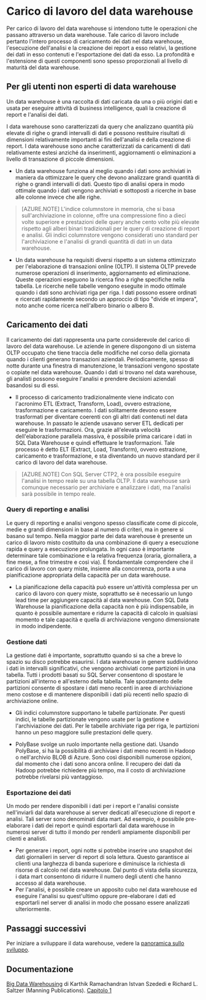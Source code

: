 <properties
   pageTitle="Carico di lavoro del data warehouse"
   description="L'elasticità di SQL Data Warehouse consente di aumentare, ridurre o sospendere la potenza di calcolo usando una scala scorrevole di unità data warehouse (DWU). Questo articolo illustra le metriche del data warehouse e come sono correlate alle DWU."
   services="sql-data-warehouse"
   documentationCenter="NA"
   authors="barbkess"
   manager="barbkess"
   editor=""/>

<tags
   ms.service="sql-data-warehouse"
   ms.devlang="NA"
   ms.topic="get-started-article"
   ms.tgt_pltfrm="NA"
   ms.workload="data-services"
   ms.date="03/03/2016"
   ms.author="barbkess;mausher;jrj;sonyama"/>


# Carico di lavoro del data warehouse
Per carico di lavoro del data warehouse si intendono tutte le operazioni che passano attraverso un data warehouse. Tale carico di lavoro include pertanto l'intero processo di caricamento dei dati nel data warehouse, l'esecuzione dell'analisi e la creazione dei report a esso relativi, la gestione dei dati in esso contenuti e l'esportazione dei dati da esso. La profondità e l'estensione di questi componenti sono spesso proporzionali al livello di maturità del data warehouse.


## Per gli utenti non esperti di data warehouse
Un data warehouse è una raccolta di dati caricata da una o più origini dati e usata per eseguire attività di business intelligence, quali la creazione di report e l'analisi dei dati.

I data warehouse sono caratterizzati da query che analizzano quantità più elevate di righe o grandi intervalli di dati e possono restituire risultati di dimensioni relativamente importanti ai fini dell'analisi e della creazione di report. I data warehouse sono anche caratterizzati da caricamenti di dati relativamente estesi anziché da inserimenti, aggiornamenti o eliminazioni a livello di transazione di piccole dimensioni.

- Un data warehouse funziona al meglio quando i dati sono archiviati in maniera da ottimizzare le query che devono analizzare grandi quantità di righe o grandi intervalli di dati. Questo tipo di analisi opera in modo ottimale quando i dati vengono archiviati e sottoposti a ricerche in base alle colonne invece che alle righe.

>[AZURE.NOTE] L'indice columnstore in memoria, che si basa sull'archiviazione in colonne, offre una compressione fino a dieci volte superiore e prestazioni delle query anche cento volte più elevate rispetto agli alberi binari tradizionali per le query di creazione di report e analisi. Gli indici columnstore vengono considerati uno standard per l'archiviazione e l'analisi di grandi quantità di dati in un data warehouse.

- Un data warehouse ha requisiti diversi rispetto a un sistema ottimizzato per l'elaborazione di transazioni online (OLTP). Il sistema OLTP prevede numerose operazioni di inserimento, aggiornamento ed eliminazione. Queste operazioni eseguono la ricerca fino a righe specifiche nella tabella. Le ricerche nelle tabelle vengono eseguite in modo ottimale quando i dati sono archiviati riga per riga. I dati possono essere ordinati e ricercati rapidamente secondo un approccio di tipo "divide et impera", noto anche come ricerca nell'albero binario o albero B.


## Caricamento dei dati
Il caricamento dei dati rappresenta una parte considerevole del carico di lavoro del data warehouse. Le aziende in genere dispongono di un sistema OLTP occupato che tiene traccia delle modifiche nel corso della giornata quando i clienti generano transazioni aziendali. Periodicamente, spesso di notte durante una finestra di manutenzione, le transazioni vengono spostate o copiate nel data warehouse. Quando i dati si trovano nel data warehouse, gli analisti possono eseguire l'analisi e prendere decisioni aziendali basandosi su di essi.

- Il processo di caricamento tradizionalmente viene indicato con l'acronimo ETL (Extract, Transform, Load), ovvero estrazione, trasformazione e caricamento. I dati solitamente devono essere trasformati per diventare coerenti con gli altri dati contenuti nel data warehouse. In passato le aziende usavano server ETL dedicati per eseguire le trasformazioni. Ora, grazie all'elevata velocità dell'elaborazione parallela massiva, è possibile prima caricare i dati in SQL Data Warehouse e quindi effettuare le trasformazioni. Tale processo è detto ELT (Extract, Load, Transform), ovvero estrazione, caricamento e trasformazione, e sta diventando un nuovo standard per il carico di lavoro del data warehouse.

> [AZURE.NOTE] Con SQL Server CTP2, è ora possibile eseguire l'analisi in tempo reale su una tabella OLTP. Il data warehouse sarà comunque necessario per archiviare e analizzare i dati, ma l'analisi sarà possibile in tempo reale.

### Query di reporting e analisi
Le query di reporting e analisi vengono spesso classificate come di piccole, medie e grandi dimensioni in base al numero di criteri, ma in genere si basano sul tempo. Nella maggior parte dei data warehouse è presente un carico di lavoro misto costituito da una combinazione di query a esecuzione rapida e query a esecuzione prolungata. In ogni caso è importante determinare tale combinazione e la relativa frequenza (oraria, giornaliera, a fine mese, a fine trimestre e così via). È fondamentale comprendere che il carico di lavoro con query miste, insieme alla concorrenza, porta a una pianificazione appropriata della capacità per un data warehouse.

- La pianificazione della capacità può essere un'attività complessa per un carico di lavoro con query miste, soprattutto se è necessario un lungo lead time per aggiungere capacità al data warehouse. Con SQL Data Warehouse la pianificazione della capacità non è più indispensabile, in quanto è possibile aumentare e ridurre la capacità di calcolo in qualsiasi momento e tale capacità e quella di archiviazione vengono dimensionate in modo indipendente.

### Gestione dati
La gestione dati è importante, soprattutto quando si sa che a breve lo spazio su disco potrebbe esaurirsi. I data warehouse in genere suddividono i dati in intervalli significativi, che vengono archiviati come partizioni in una tabella. Tutti i prodotti basati su SQL Server consentono di spostare le partizioni all'interno e all'esterno della tabella. Tale spostamento delle partizioni consente di spostare i dati meno recenti in aree di archiviazione meno costose e di mantenere disponibili i dati più recenti nello spazio di archiviazione online.

- Gli indici columnstore supportano le tabelle partizionate. Per questi indici, le tabelle partizionate vengono usate per la gestione e l'archiviazione dei dati. Per le tabelle archiviate riga per riga, le partizioni hanno un peso maggiore sulle prestazioni delle query.  

- PolyBase svolge un ruolo importante nella gestione dati. Usando PolyBase, si ha la possibilità di archiviare i dati meno recenti in Hadoop o nell'archivio BLOB di Azure. Sono così disponibili numerose opzioni, dal momento che i dati sono ancora online. Il recupero dei dati da Hadoop potrebbe richiedere più tempo, ma il costo di archiviazione potrebbe rivelarsi più vantaggioso.

### Esportazione dei dati
Un modo per rendere disponibili i dati per i report e l'analisi consiste nell'inviarli dal data warehouse ai server dedicati all'esecuzione di report e analisi. Tali server sono denominati data mart. Ad esempio, è possibile pre-elaborare i dati dei report e quindi esportarli dal data warehouse in numerosi server di tutto il mondo per renderli ampiamente disponibili per clienti e analisti.

- Per generare i report, ogni notte si potrebbe inserire uno snapshot dei dati giornalieri in server di report di sola lettura. Questo garantisce ai clienti una larghezza di banda superiore e diminuisce la richiesta di risorse di calcolo nel data warehouse. Dal punto di vista della sicurezza, i data mart consentono di ridurre il numero degli utenti che hanno accesso al data warehouse.
- Per l'analisi, è possibile creare un apposito cubo nel data warehouse ed eseguire l'analisi su quest'ultimo oppure pre-elaborare i dati ed esportarli nel server di analisi in modo che possano essere analizzati ulteriormente.

## Passaggi successivi
Per iniziare a sviluppare il data warehouse, vedere la [panoramica sullo sviluppo][].

## Documentazione
[Big Data Warehousing](https://www.manning.com/books/big-data-warehousing) di Karthik Ramachandran Istvan Szededi e Richard L. Saltzer (Manning Publications). [Capitolo 1](https://manning-content.s3.amazonaws.com/download/e/3d94acd-9512-46c8-b0b0-8c9c3c6a303b/BDW_MEAP_ch1.pdf)

<!--Image references-->

<!--Article references-->
[panoramica sullo sviluppo]: sql-data-warehouse-overview-develop.md

<!--MSDN references-->

<!--Other web references-->

<!---HONumber=AcomDC_0309_2016-->